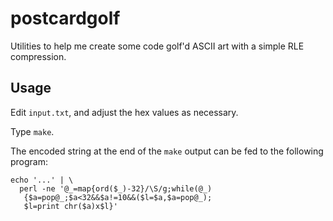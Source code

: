 # postcardgolf

Utilities to help me create some code golf'd ASCII art with a simple RLE compression.

## Usage

Edit `input.txt`, and adjust the hex values as necessary.

Type `make`.

The encoded string at the end of the `make` output can be fed to the following program:

```
echo '...' | \
  perl -ne '@_=map{ord($_)-32}/\S/g;while(@_)
   {$a=pop@_;$a<32&&$a!=10&&($l=$a,$a=pop@_);
   $l=print chr($a)x$l}'
```
